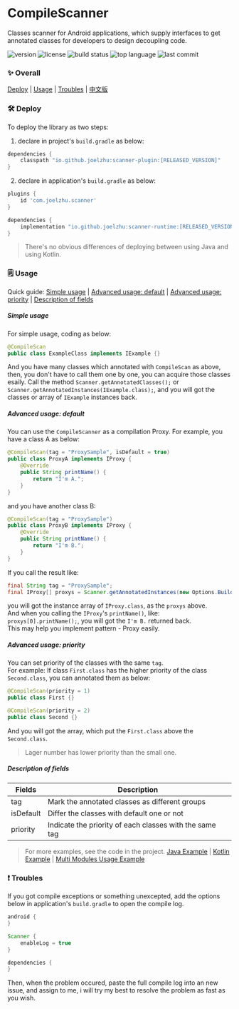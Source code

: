 # CompileScanner
Classes scanner for Android applications, which supply interfaces to get annotated classes for developers to design decoupling code.

![version](https://img.shields.io/maven-central/v/io.github.joelzhu/scanner-runtime?color=blue&label=version&style=for-the-badge)
![license](https://img.shields.io/github/license/JoelZhu/CompileScanner?style=for-the-badge)
![build status](https://img.shields.io/github/actions/workflow/status/JoelZhu/CompileScanner/android.yml?branch=main&style=for-the-badge)
![top language](https://img.shields.io/github/languages/top/JoelZhu/CompileScanner?color=orange&style=for-the-badge)
![last commit](https://img.shields.io/github/last-commit/JoelZhu/CompileScanner?color=pink&label=commited&style=for-the-badge)

### ✨ Overall
<a href="#%EF%B8%8F-deploy">Deploy</a> | <a href="#%EF%B8%8F-usage">Usage</a> | <a href="#-troubles">Troubles</a> | <a href="https://github.com/JoelZhu/CompileScanner/blob/main/README_zh.md">中文版</a>

### 🛠️ Deploy
To deploy the library as two steps:
1. declare in project's ```build.gradle``` as below:
```groovy
dependencies {
    classpath "io.github.joelzhu:scanner-plugin:[RELEASED_VERSION]"
}
```
2. declare in application's ```build.gradle``` as below:
```groovy
plugins {
    id 'com.joelzhu.scanner'
}

dependencies {
    implementation "io.github.joelzhu:scanner-runtime:[RELEASED_VERSION]"
}
```
> There's no obvious differences of deploying between using Java and using Kotlin.

### 🗒️ Usage
Quick guide: <a href="#simple-usage">Simple usage</a> | <a href="#advanced-usage-default">Advanced usage: default</a> | <a href="#advanced-usage-priority">Advanced usage: priority</a> | <a href="#description-of-fields">Description of fields</a>

##### Simple usage
For simple usage, coding as below:
```java
@CompileScan
public class ExampleClass implements IExample {}
```
And you have many classes which annotated with ```CompileScan``` as above, then, you don't have to call them one by one, you can acquire those classes esaily. Call the method ```Scanner.getAnnotatedClasses();``` or ```Scanner.getAnnotatedInstances(IExample.class);```, and you will got the classes or array of ```IExample``` instances back.

##### Advanced usage: default
You can use the ```CompileScanner``` as a compilation Proxy. For example, you have a class A as below:
```java
@CompileScan(tag = "ProxySample", isDefault = true)
public class ProxyA implements IProxy {
    @Override
    public String printName() {
        return "I'm A.";
    }
}
```
and you have another class B:
```java
@CompileScan(tag = "ProxySample")
public class ProxyB implements IProxy {
    @Override
    public String printName() {
        return "I'm B.";
    }
}
```
If you call the result like:
```java
final String tag = "ProxySample";
final IProxy[] proxys = Scanner.getAnnotatedInstances(new Options.Builder(tag).create(), IProxy.class);
```
you will got the instance array of ```IProxy.class```, as the ```proxys``` above.  
And when you calling the ```IProxy```'s ```printName()```, like: ```proxys[0].printName();```, you will got the ```I'm B.``` returned back.  
This may help you implement pattern - Proxy easily.

##### Advanced usage: priority
You can set priority of the classes with the same ```tag```.  
For example: If class ```First.class``` has the higher priority of the class ```Second.class```, you can annotated them as below:
```java
@CompileScan(priority = 1)
public class First {}
```
```java
@CompileScan(priority = 2)
public class Second {}
```
And you will got the array, which put the ```First.class``` above the ```Second.class```.
> Lager number has lower priority than the small one.

##### Description of fields
| Fields     | Description                                             |
|------------|---------------------------------------------------------|
| tag        | Mark the annotated classes as different groups          |
| isDefault  | Differ the classes with default one or not              |
| priority   | Indicate the priority of each classes with the same tag |

> For more examples, see the code in the project. [Java Example](https://github.com/JoelZhu/CompileScanner/tree/main/app_sample_java) | [Kotlin Example](https://github.com/JoelZhu/CompileScanner/tree/main/app_sample_kotlin) | [Multi Modules Usage Example](https://github.com/JoelZhu/CompileScanner/tree/main/app_sample_multimodule_app)

### ❗ Troubles
If you got compile exceptions or something unexcepted, add the options below in application's ```build.gradle``` to open the compile log.
```groovy
android {
}

Scanner {
    enableLog = true
}

dependencies {
}
```
Then, when the problem occured, paste the full compile log into an new issue, and assign to me, i will try my best to resolve the problem as fast as you wish.
